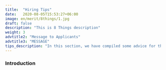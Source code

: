 ```yaml
---
title:  "Hiring Tips"
date:   2020-08-05T15:53:27+06:00
image: en/merit/8things/1.jpg
draft: false
description: "This is 8 Things description"
weight: 3
advtitle2: "Message to Applicants"
advtitle3: "MESSAGE"
tips_description: "In this section, we have compiled some advice for those who are thinking of applying for a job based on the Bayesian hiring criteria."
---
```


### Introduction

